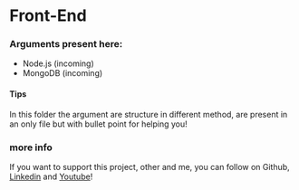 # Front-End

### Arguments present here:
- Node.js (incoming)
- MongoDB (incoming)

#### Tips
In this folder the argument are structure in different method, are present in an only file but with bullet point for helping you!

### more info
If you want to support this project, other and me, you can follow on Github, <a href='https://linkedin.com/in/marco-de-vincentiis-98299a217'>Linkedin</a> and <a href='https://youtube.com/@Marco.De.Vincentiis?si=u_7Niczm0fMgbv_a'>Youtube</a>!